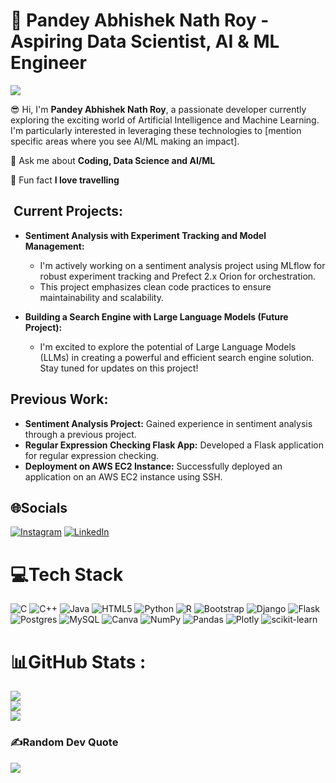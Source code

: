 # 💫 Pandey Abhishek Nath Roy - Aspiring Data Scientist, AI & ML Engineer

[![](https://visitcount.itsvg.in/api?id=vjabhi000985&icon=0&color=6)](https://visitcount.itsvg.in)

:sunglasses: Hi, I'm **Pandey Abhishek Nath Roy**, a passionate developer currently exploring the exciting world of Artificial Intelligence and Machine Learning. I'm particularly interested in leveraging these technologies to [mention specific areas where you see AI/ML making an impact].

💬 Ask me about  **Coding, Data Science and AI/ML**

👻 Fun fact **I love travelling**

## ️ Current Projects:

* **Sentiment Analysis with Experiment Tracking and Model Management:**
    - I'm actively working on a sentiment analysis project using MLflow for robust experiment tracking and Prefect 2.x Orion for orchestration.
    - This project emphasizes clean code practices to ensure maintainability and scalability.

* **Building a Search Engine with Large Language Models (Future Project):**
    - I'm excited to explore the potential of Large Language Models (LLMs) in creating a powerful and efficient search engine solution. Stay tuned for updates on this project!

##  Previous Work:

* **Sentiment Analysis Project:** Gained experience in sentiment analysis through a previous project.
* **Regular Expression Checking Flask App:** Developed a Flask application for regular expression checking.
* **Deployment on AWS EC2 Instance:** Successfully deployed an application on an AWS EC2 instance using SSH.

## 🌐Socials
[![Instagram](https://img.shields.io/badge/Instagram-%23E4405F.svg?logo=Instagram&logoColor=white)](https://instagram.com/prince_abhi_05) [![LinkedIn](https://img.shields.io/badge/LinkedIn-%230077B5.svg?logo=linkedin&logoColor=white)](https://linkedin.com/in/pandey-abhishek-nath-roy-179879222) 

# 💻Tech Stack
![C](https://img.shields.io/badge/c-%2300599C.svg?style=for-the-badge&logo=c&logoColor=white) ![C++](https://img.shields.io/badge/c++-%2300599C.svg?style=for-the-badge&logo=c%2B%2B&logoColor=white) ![Java](https://img.shields.io/badge/java-%23ED8B00.svg?style=for-the-badge&logo=java&logoColor=white) ![HTML5](https://img.shields.io/badge/html5-%23E34F26.svg?style=for-the-badge&logo=html5&logoColor=white) ![Python](https://img.shields.io/badge/python-3670A0?style=for-the-badge&logo=python&logoColor=ffdd54) ![R](https://img.shields.io/badge/r-%23276DC3.svg?style=for-the-badge&logo=r&logoColor=white) ![Bootstrap](https://img.shields.io/badge/bootstrap-%23563D7C.svg?style=for-the-badge&logo=bootstrap&logoColor=white) ![Django](https://img.shields.io/badge/django-%23092E20.svg?style=for-the-badge&logo=django&logoColor=white) ![Flask](https://img.shields.io/badge/flask-%23000.svg?style=for-the-badge&logo=flask&logoColor=white) ![Postgres](https://img.shields.io/badge/postgres-%23316192.svg?style=for-the-badge&logo=postgresql&logoColor=white) ![MySQL](https://img.shields.io/badge/mysql-%2300f.svg?style=for-the-badge&logo=mysql&logoColor=white) ![Canva](https://img.shields.io/badge/Canva-%2300C4CC.svg?style=for-the-badge&logo=Canva&logoColor=white) ![NumPy](https://img.shields.io/badge/numpy-%23013243.svg?style=for-the-badge&logo=numpy&logoColor=white) ![Pandas](https://img.shields.io/badge/pandas-%23150458.svg?style=for-the-badge&logo=pandas&logoColor=white) ![Plotly](https://img.shields.io/badge/Plotly-%233F4F75.svg?style=for-the-badge&logo=plotly&logoColor=white) ![scikit-learn](https://img.shields.io/badge/scikit--learn-%23F7931E.svg?style=for-the-badge&logo=scikit-learn&logoColor=white) 
# 📊GitHub Stats :
![](https://github-readme-stats.vercel.app/api?username=vjabhi000985&theme=blue-green&hide_border=false&include_all_commits=false&count_private=false)<br/>
![](https://github-readme-streak-stats.herokuapp.com/?user=vjabhi000985&theme=blue-green&hide_border=false)<br/>
![](https://github-readme-stats.vercel.app/api/top-langs/?username=vjabhi000985&theme=blue-green&hide_border=false&include_all_commits=false&count_private=false&layout=compact)

### ✍️Random Dev Quote
![](https://quotes-github-readme.vercel.app/api?type=horizontal&theme=radical)
